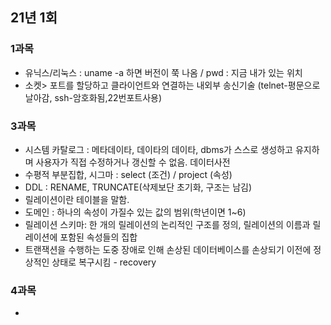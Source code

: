## 21년 1회

### 1과목

- 유닉스/리눅스 : uname -a 하면 버전이 쭉 나옴 / pwd : 지금 내가 있는 위치
- 소켓> 포트를 할당하고 클라이언트와 연결하는 내외부 송신기술 (telnet-평문으로날아감, ssh-암호화됨,22번포트사용)

### 3과목
- 시스템 카탈로그 : 메타데이타, 데이타의 데이타, dbms가 스스로 생성하고 유지하며 사용자가 직접 수정하거나 갱신할 수 없음. 데이터사전
- 수평적 부분집합, 시그마 : select (조건) / project (속성)
- DDL : RENAME, TRUNCATE(삭제보단 초기화, 구조는 남김) 
- 릴레이션이란 테이블을 말함.
- 도메인 : 하나의 속성이 가질수 있는 값의 범위(학년이면 1~6)
- 릴레이션 스키마: 한 개의 릴레이션의 논리적인 구조를 정의, 릴레이션의 이름과 릴레이션에 포함된 속성들의 집합
- 트랜잭션을 수행하는 도중 장애로 인해 손상된 데이터베이스를 손상되기 이전에 정상적인 상태로 복구시킴 - recovery 


### 4과목
- 
